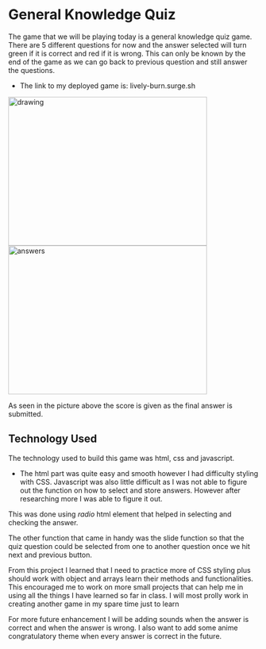 # General Knowledge Quiz

The game that we will be playing today is a general knowledge quiz game. There are 5 different questions for now and the answer selected will turn green if it is correct and red if it is wrong. This can only be known by the end of the game as we can go back to previous question and still answer the questions.
- The link to my deployed game is: lively-burn.surge.sh

<img src="https://i.imgur.com/Wko0rCa.png" side ="center" alt ="drawing" height =300, width=400>


<img src="https://i.imgur.com/doJ37Kc.png"  side="center" alt ="answers" height=300, width= 400>

As seen in the picture above the score is given as the final answer is submitted.


## Technology Used
The technology used to build this game was html, css and javascript.
- The html part was quite easy and smooth however I had difficulty styling with CSS. Javascript was also little difficult as I was not able to figure out the function on how to select and store answers. However after researching more I was able to figure it out.

This was done using *radio* html element that helped in selecting and checking the answer. 

The other function that came in handy was the slide function so that the quiz question could be selected from one to another question once we hit next and previous button.

From this project I learned that I need to practice more of CSS styling plus should work with object and arrays learn their methods and functionalities. This encouraged me to work on more small projects that can help me in using all the things I have learned so far in class. I will most prolly work in creating another game in my spare time just to learn 

For more future enhancement I will be adding sounds when the answer is correct and when the answer is wrong. I also want to add some anime congratulatory theme when every answer is correct in the future. 